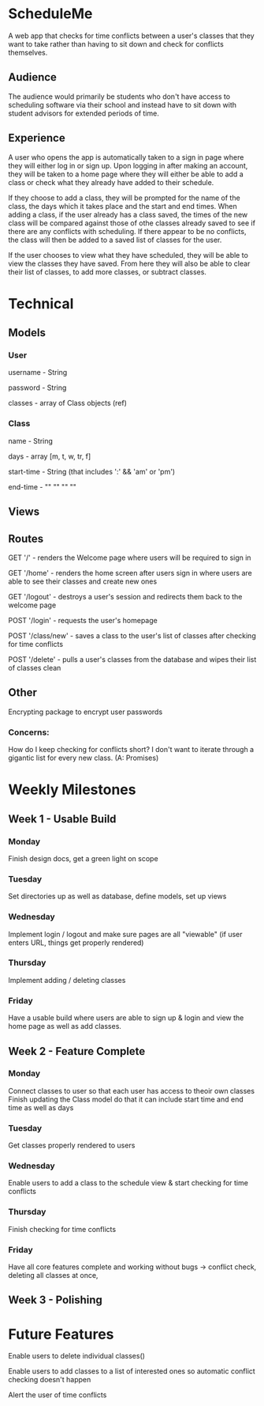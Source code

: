 # ScheduleMe
A web app that checks for time conflicts between a user's classes that they want to take
rather than having to sit down and check for conflicts themselves.

## Audience
The audience would primarily be students who don't have access to scheduling software via their school
and instead have to sit down with student advisors for extended periods of time.

## Experience
A user who opens the app is automatically taken to a sign in page where they will either log in or sign up.
Upon logging in after making an account, they will be taken to a home page where they will either be able to add a class or
check what they already have added to their schedule.

If they choose to add a class, they will be prompted for the name of the class,
the days which it takes place and the start and end times. When adding a class, if the user already has a class saved, the
times of the new class will be compared against those of othe classes already saved to see if there are any conflicts with scheduling.
If there appear to be no conflicts, the class will then be added to a saved list of classes for the user.

If the user chooses to view what they have scheduled, they will be able to view the classes they have saved. From here they
will also be able to clear their list of classes, to add more classes, or subtract classes.

# Technical
## Models
### User
username - String

password - String

classes - array of Class objects (ref)

### Class
name - String

days - array [m, t, w, tr, f]

start-time - String (that includes ':' && 'am' or 'pm')

end-time - "" "" "" ""

## Views

## Routes
GET '/' - renders the Welcome page where users will be required to sign in


GET '/home' - renders the home screen after users sign in where users are able to see their classes
              and create new ones


GET '/logout' - destroys a user's session and redirects them back to the welcome page


                 
POST '/login' - requests the user's homepage


POST '/class/new' - saves a class to the user's list of classes after checking for time conflicts


POST '/delete' - pulls a user's classes from the database and wipes their list of classes clean




## Other
Encrypting package to encrypt user passwords

### Concerns:
How do I keep checking for conflicts short? I don't want to iterate through a gigantic list for every new class. (A: Promises) 

# Weekly Milestones
## Week 1 - Usable Build
### Monday
Finish design docs, get a green light on scope
### Tuesday
Set directories up as well as database, define models, set up views
### Wednesday
Implement login / logout and make sure pages are all "viewable" (if user enters URL, things get properly rendered)
### Thursday
Implement adding / deleting classes
### Friday
Have a usable build where users are able to sign up & login and view the home page as well as add classes.

## Week 2 - Feature Complete
### Monday 
Connect classes to user so that each user has access to theoir own classes
Finish updating the Class model do that it can include start time and end time as well as days
### Tuesday
Get classes properly rendered to users
### Wednesday
Enable users to add a class to the schedule view & start checking for time conflicts
### Thursday
Finish checking for time conflicts
### Friday
Have all core features complete and working without bugs -> conflict check, deleting all classes at once,

## Week 3 - Polishing

# Future Features
Enable users to delete individual classes()


Enable users to add classes to a list of interested ones so automatic conflict checking doesn't happen


Alert the user of time conflicts
